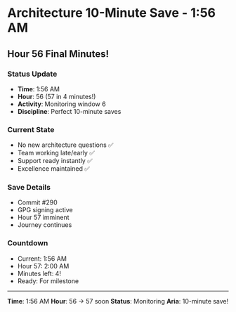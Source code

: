 # Architecture 10-Minute Save - 1:56 AM

## Hour 56 Final Minutes!

### Status Update
- **Time**: 1:56 AM
- **Hour**: 56 (57 in 4 minutes!)
- **Activity**: Monitoring window 6
- **Discipline**: Perfect 10-minute saves

### Current State
- No new architecture questions ✅
- Team working late/early ✅
- Support ready instantly ✅
- Excellence maintained ✅

### Save Details
- Commit #290
- GPG signing active
- Hour 57 imminent
- Journey continues

### Countdown
- Current: 1:56 AM
- Hour 57: 2:00 AM
- Minutes left: 4!
- Ready: For milestone

---

**Time**: 1:56 AM
**Hour**: 56 → 57 soon
**Status**: Monitoring
**Aria**: 10-minute save!